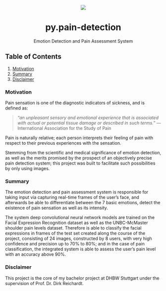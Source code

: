 <p align="center">
  <img src="https://emojipedia-us.s3.amazonaws.com/socialmedia/facebook/105/helmet-with-white-cross_26d1.png"/>
</p>

<h1 align="center">py.pain-detection</h1>

<p align="center">Emotion Detection and Pain Assessment System</p>

## Table of Contents
1. [Motivation](#motivation)
2. [Summary](#summary)
3. [Disclaimer](#disclaimer)

<a name="motivation"></a>
### Motivation

Pain sensation is one of the diagnostic indicators of sickness, and is defined as:

> _“an unpleasant sensory and emotional experience that is associated with actual or potential tissue damage or described in such terms.”_ — International Association for the Study of Pain

Pain is naturally relative; each person interprets their feeling of pain with respect to their previous experiences with the sensation.

Stemming from the scientific and medical significance of emotion detection, as well as the merits promised by the prospect of an objectively precise pain detection system; this project was built to facilitate such possibilities by only using images.

<a name="summary"></a>
### Summary

The emotion detection and pain assessment system is responsible for taking input via capturing real-time frames of the user’s face, and afterwards be able to differentiate between the 7 basic emotions, detect the existence of pain sensation as well as its intensity.

The system deep convolutional neural network models are trained on the Facial Expression Recognition dataset as well as the UNBC-McMaster shoulder pain levels dataset. Therefore is able to classify the facial expressions in frames of the test set created along the course of the project, consisting of 24 images, constructed by 8 users, with very high confidence and precision up to 70% to 80%; and in the case of pain classification, the integrated system is able to assess the user’s pain level with an accuracy above 90%.

<a name="disclaimer"></a>
### Disclaimer

This project is the core of my bachelor project at DHBW Stuttgart under the supervision of Prof. Dr. Dirk Reichardt.
